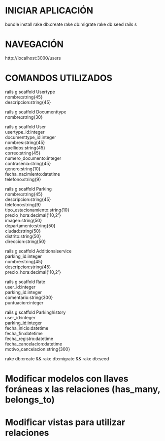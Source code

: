 # INICIAR APLICACIÓN
bundle install
rake db:create
rake db:migrate
rake db:seed
rails s

# NAVEGACIÓN
http://localhost:3000/users


# COMANDOS UTILIZADOS
rails g scaffold Usertype \
    nombre:string{45} \
    descripcion:string{45}

rails g scaffold Documenttype \
    nombre:string{30}


rails g scaffold User \
    usertype_id:integer \
    documenttype_id:integer \
    nombres:string{45} \
    apellidos:string{45} \
    correo:string{45} \
    numero_documento:integer \
    contrasenia:string{45} \
    genero:string{10} \
    fecha_nacimiento:datetime \
    telefono:string{9}


rails g scaffold Parking \
    nombre:string{45} \
    descripcion:string{45} \
    telefono:string{9} \
    tipo_estacionamiento:string{10} \
    precio_hora:decimal{'10,2'} \
    imagen:string{50} \
    departamento:string{50} \
    ciudad:string{50} \
    distrito:string{50} \
    direccion:string{50}


rails g scaffold Additionalservice \
    parking_id:integer \
    nombre:string{45} \
    descripcion:string{45} \
    precio_hora:decimal{'10,2'}


rails g scaffold Rate \
    user_id:integer \
    parking_id:integer \
    comentario:string{300} \
    puntuacion:integer


rails g scaffold Parkinghistory \
    user_id:integer \
    parking_id:integer \
    fecha_inicio:datetime \
    fecha_fin:datetime \
    fecha_registro:datetime \
    fecha_cancelacion:datetime \
    motivo_cancelacion:string{300}


rake db:create && rake db:migrate && rake db:seed

# Modificar modelos con llaves foráneas x las relaciones (has_many, belongs_to)
# Modificar vistas para utilizar relaciones
